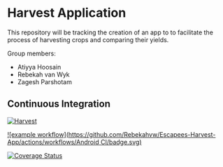 # Harvest Application

This repository will be tracking the creation of an app to to facilitate the process of harvesting crops and comparing their yields. 

Group members:

* Atiyya Hoosain
* Rebekah van Wyk
* Zagesh Parshotam

## Continuous Integration

[![Harvest](https://circleci.com/gh/Rebekahvw/Escapees-Harvest-App/tree/main.svg?style=shield)](https://app.circleci.com/pipelines/github/Rebekahvw/Escapees-Harvest-App)

[![example workflow](https://github.com/Rebekahvw/Escapees-Harvest-App/actions/workflows/Android CI/badge.svg)](https://github.com/Rebekahvw/Escapees-Harvest-App/actions)

[![Coverage Status](https://coveralls.io/repos/github/Rebekahvw/Escapees-Harvest-App/badge.svg?branch=main)](https://coveralls.io/github/Rebekahvw/Escapees-Harvest-App?branch=main)
